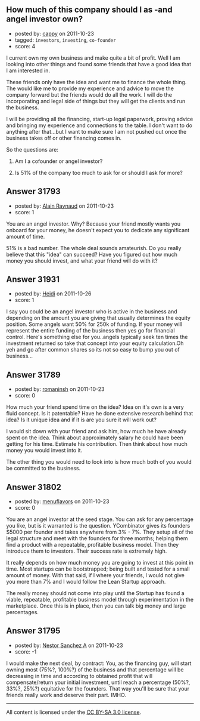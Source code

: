 ## How much of this company should I as -and angel investor  own?

- posted by: [cappy](https://stackexchange.com/users/-1/13985-cappy) on 2011-10-23
- tagged: `investors`, `investing`, `co-founder`
- score: 4

I current own my own business and make quite a bit of profit. Well I am looking into other things and found some friends that have a good idea that I am interested in. 

These friends only have the idea and want me to finance the whole thing. The would like me to provide my experience and advice to move the company forward but the friends would do all the work. I will do the incorporating and legal side of things but they will get the clients and run the business. 

I will be providing all the financing, start-up legal paperwork, proving advice and bringing my experience and connections to the table. I don't want to do anything after that...but I want to make  sure I am not pushed out once the business takes off or other financing comes in. 

So the questions are:

1. Am I a cofounder or angel investor?

2. Is 51% of the company too much to ask for or should I ask for more?


## Answer 31793

- posted by: [Alain Raynaud](https://stackexchange.com/users/-1/502-alain-raynaud) on 2011-10-23
- score: 1

You are an angel investor. Why? Because your friend mostly wants you onboard for your money, he doesn't expect you to dedicate any significant amount of time.

51% is a bad number. The whole deal sounds amateurish. Do you really believe that this "idea" can succeed? Have you figured out how much money you should invest, and what your friend will do with it?


## Answer 31931

- posted by: [Heidi](https://stackexchange.com/users/-1/14055-heidi) on 2011-10-26
- score: 1

I say you could be an angel investor who is active in the business and depending on the amount you are giving that usually determines the equity position. Some angels want 50% for 250k of funding. If your money will represent the entire funding of the business then yes go for financial control. Here's something else for you..angels typically seek ten times the investment returned so take that concept into your equity calculation.Oh yeh and go after common shares so its not so easy to bump you out of business...


## Answer 31789

- posted by: [romaninsh](https://stackexchange.com/users/-1/13659-romaninsh) on 2011-10-23
- score: 0

How much your friend spend time on the idea? Idea on it's own is a very fluid concept. Is it patentable? Have he done extensive research behind that idea? Is it unique idea and if it is are you sure it will work out?

I would sit down with your friend and ask him, how much he have already spent on the idea. Think about approximately salary he could have been getting for his time. Estimate his contribution. Then think about how much money you would invest into it.

The other thing you would need to look into is how much both of you would be committed to the business.




## Answer 31802

- posted by: [menuflavors](https://stackexchange.com/users/-1/13964-menuflavors) on 2011-10-23
- score: 0

You are an angel investor at the seed stage.  You can ask for any percentage you like, but is it warranted is the question.  YCombinator gives its founders $5000 per founder and takes anywhere from 3% - 7%.  They setup all of the legal structure and meet with the founders for three months; helping them find a product with a repeatable, profitable business model.  Then they introduce them to investors.  Their success rate is extremely high.

It really depends on how much money you are going to invest at this point in time.  Most startups can be bootstrapped; being built and tested for a small amount of money.  With that said,  if I where your friends, I would not give you more than 7% and I would follow the Lean Startup approach.

The really money should not come into play until the Startup has found a viable, repeatable, profitable business model through experimentation in the marketplace.  Once this is in place, then you can talk big money and large percentages.


## Answer 31795

- posted by: [Nestor Sanchez A](https://stackexchange.com/users/-1/1476-nestor-sanchez-a) on 2011-10-23
- score: -1

I would make the next deal, by contract:
You, as the financing guy, will start owning most (75%?, 100%?) of the business and that percentage will be decreasing in time and according to obtained profit that will compensate/return your initial investment, until reach a percentage (50%?, 33%?, 25%?) equitative for the founders.
That way you'll be sure that your friends really work and deserve their part.
IMHO.



---

All content is licensed under the [CC BY-SA 3.0 license](https://creativecommons.org/licenses/by-sa/3.0/).
